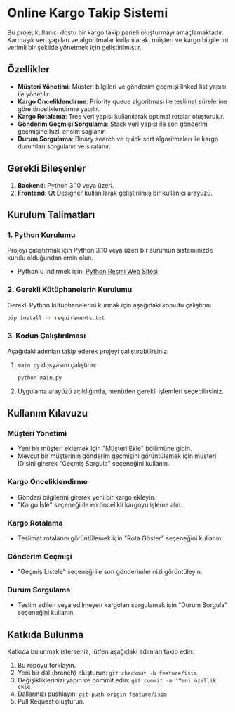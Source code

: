 # Online Kargo Takip Sistemi

Bu proje, kullanıcı dostu bir kargo takip paneli oluşturmayı amaçlamaktadır. Karmaşık veri yapıları ve algoritmalar kullanılarak, müşteri ve kargo bilgilerini verimli bir şekilde yönetmek için geliştirilmiştir.

## Özellikler

- **Müşteri Yönetimi**: Müşteri bilgileri ve gönderim geçmişi linked list yapısı ile yönetilir.
- **Kargo Önceliklendirme**: Priority queue algoritması ile teslimat sürelerine göre önceliklendirme yapılır.
- **Kargo Rotalama**: Tree veri yapısı kullanılarak optimal rotalar oluşturulur.
- **Gönderim Geçmişi Sorgulama**: Stack veri yapısı ile son gönderim geçmişine hızlı erişim sağlanır.
- **Durum Sorgulama**: Binary search ve quick sort algoritmaları ile kargo durumları sorgulanır ve sıralanır.

## Gerekli Bileşenler

1. **Backend**: Python 3.10 veya üzeri.
2. **Frontend**: Qt Designer kullanılarak geliştirilmiş bir kullanıcı arayüzü.

## Kurulum Talimatları

### 1. Python Kurulumu

Projeyi çalıştırmak için Python 3.10 veya üzeri bir sürümün sisteminizde kurulu olduğundan emin olun.

- Python'u indirmek için: [Python Resmi Web Sitesi](https://www.python.org)

### 2. Gerekli Kütüphanelerin Kurulumu

Gerekli Python kütüphanelerini kurmak için aşağıdaki komutu çalıştırın:

```bash
pip install -r requirements.txt
```

### 3. Kodun Çalıştırılması

Aşağıdaki adımları takip ederek projeyi çalıştırabilirsiniz:

1. `main.py` dosyasını çalıştırın:
   ```bash
   python main.py
   ```
2. Uygulama arayüzü açıldığında, menüden gerekli işlemleri seçebilirsiniz.

## Kullanım Kılavuzu

### Müşteri Yönetimi

- Yeni bir müşteri eklemek için "Müşteri Ekle" bölümüne gidin.
- Mevcut bir müşterinin gönderim geçmişini görüntülemek için müşteri ID'sini girerek "Geçmiş Sorgula" seçeneğini kullanın.

### Kargo Önceliklendirme

- Gönderi bilgilerini girerek yeni bir kargo ekleyin.
- "Kargo İşle" seçeneği ile en öncelikli kargoyu işleme alın.

### Kargo Rotalama

- Teslimat rotalarını görüntülemek için "Rota Göster" seçeneğini kullanın.

### Gönderim Geçmişi

- "Geçmiş Listele" seçeneği ile son gönderimlerinizi görüntüleyin.

### Durum Sorgulama

- Teslim edilen veya edilmeyen kargoları sorgulamak için "Durum Sorgula" seçeneğini kullanın.


## Katkıda Bulunma

Katkıda bulunmak isterseniz, lütfen aşağıdaki adımları takip edin:

1. Bu repoyu forklayın.
2. Yeni bir dal (branch) oluşturun: `git checkout -b feature/isim`
3. Değişikliklerinizi yapın ve commit edin: `git commit -m 'Yeni özellik ekle'`
4. Dallarınızı pushlayın: `git push origin feature/isim`
5. Pull Request oluşturun.


